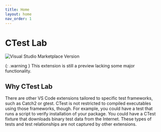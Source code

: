 ```yaml
---
title: Home
layout: home
nav_order: 1
---
```


<!-- Jekyll and Github Pages process this file into a website. Markdown lint -->
<!-- incorrectly claims the document has multiple top-level headings. I      -->
<!-- assume it confuses the Jekyll configuration above for a heading.        -->
<!-- markdownlint-disable MD025 -->
# CTest Lab

![Visual Studio Marketplace Version](https://img.shields.io/visual-studio-marketplace/v/brobeson.ctest-lab?label=Current%20Version)

{: .warning }
This extension is still a preview lacking some major functionality.

## Why CTest Lab

There are other VS Code extensions tailored to specific test frameworks, such as
Catch2 or gtest. CTest is not restricted to compiled executables using those
frameworks, though. For example, you could have a test that runs a script to
verify installation of your package. You could have a CTest fixture that
downloads binary test data from the Internet. These types of tests and test
relationships are not captured by other extensions.
